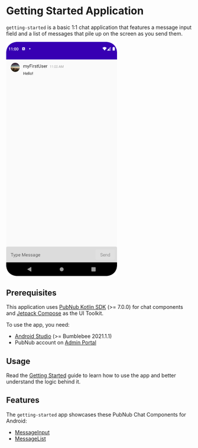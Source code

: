 # Getting Started Application

`getting-started` is a basic 1:1 chat application that features a message input field and a list of messages that pile up on the screen as you send them.

<img src="../assets/getting-started-android-app.png" alt="Getting Started app for iOS" style="width:300px"/> 

## Prerequisites

This application uses [PubNub Kotlin SDK](https://github.com/pubnub/kotlin) (>= 7.0.0) for chat components and [Jetpack Compose](https://developer.android.com/jetpack/compose) as the UI Toolkit.

To use the app, you need:

* [Android Studio](https://developer.android.com/studio/preview) (>= Bumblebee 2021.1.1)
* PubNub account on [Admin Portal](https://dashboard.pubnub.com/)

## Usage

Read the [Getting Started](https://www.pubnub.com/docs/chat/components/android/get-started-android) guide to learn how to use the app and better understand the logic behind it.

## Features

The `getting-started` app showcases these PubNub Chat Components for Android:

* [MessageInput](https://www.pubnub.com/docs/chat/components/android/ui-components-android#messageinput)
* [MessageList](https://www.pubnub.com/docs/chat/components/android/ui-components-android#messagelist)
